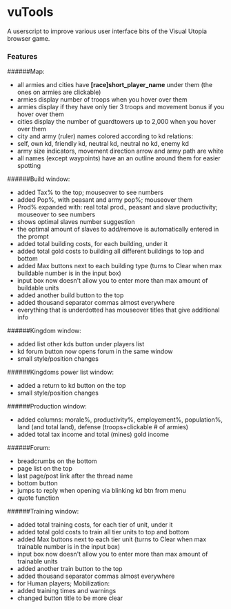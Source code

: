 # vuTools
A userscript to improve various user interface bits of the Visual Utopia browser game.
### Features
######Map:
- all armies and cities have **[race]short_player_name** under them (the ones on armies are clickable)
- armies display number of troops when you hover over them
- armies display if they have only tier 3 troops and movement bonus if you hover over them
- cities display the number of guardtowers up to 2,000 when you hover over them
- city and army (ruler) names colored according to kd relations:
 - self, own kd, friendly kd, neutral kd, neutral no kd, enemy kd
- army size indicators, movement direction arrow and army path are white
- all names (except waypoints) have an an outline around them for easier spotting

######Build window:
- added Tax% to the top; mouseover to see numbers
- added Pop%, with peasant and army pop%; mouseover them
- Prod% expanded with: real total prod., peasant and slave productivity; mouseover to see numbers
- shows optimal slaves number suggestion
- the optimal amount of slaves to add/remove is automatically entered in the prompt
- added total building costs, for each building, under it
- added total gold costs to building all different buildings to top and bottom
- added Max buttons next to each building type (turns to Clear when max buildable number is in the input box)
- input box now doesn't allow you to enter more than max amount of buildable units
- added another build button to the top
- added thousand separator commas almost everywhere
- everything that is underdotted has mouseover titles that give additional info

######Kingdom window:
- added list other kds button under players list
- kd forum button now opens forum in the same window
- small style/position changes

######Kingdoms power list window:
- added a return to kd button on the top
- small style/position changes

######Production window:
- added columns: morale%, productivity%, employement%, population%, land
(and total land), defense (troops+clickable # of armies)
- added total tax income and total (mines) gold income

######Forum:
- breadcrumbs on the bottom
- page list on the top
- last page/post link after the thread name
- bottom button
- jumps to reply when opening via blinking kd btn from menu
- quote function

######Training window:
- added total training costs, for each tier of unit, under it
- added total gold costs to train all tier units to top and bottom
- added Max buttons next to each tier unit (turns to Clear when max trainable number is in the input box)
- input box now doesn't allow you to enter more than max amount of trainable units
- added another train button to the top
- added thousand separator commas almost everywhere
- for Human players; Mobilization:
 - added training times and warnings
 - changed button title to be more clear